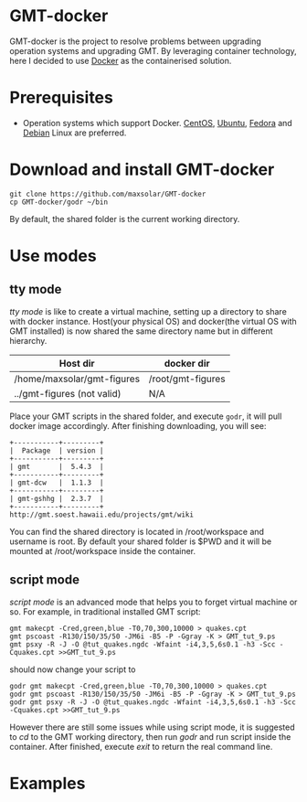 # GMT-docker
GMT-docker is the project to resolve problems between upgrading operation systems and upgrading GMT. By leveraging container technology, here I decided to use [Docker](https://www.docker.com/) as the containerised solution.

# Prerequisites
* Operation systems which support Docker. [CentOS](https://docs.docker.com/install/linux/docker-ce/centos/), [Ubuntu](https://docs.docker.com/install/linux/docker-ce/ubuntu/), [Fedora](https://docs.docker.com/install/linux/docker-ce/fedora/) and [Debian](https://docs.docker.com/install/linux/docker-ce/debian/) Linux are preferred.

# Download and install GMT-docker
```
git clone https://github.com/maxsolar/GMT-docker
cp GMT-docker/godr ~/bin
```
By default, the shared folder is the current working directory.

# Use modes
## tty mode
*tty mode* is like to create a virtual machine, setting up a directory to share with docker instance. Host(your physical OS) and docker(the virtual OS with GMT installed) is now shared the same directory name but in different hierarchy.

| Host dir     | docker dir  |
|--------------|-------------|
| /home/maxsolar/gmt-figures|/root/gmt-figures|
| ../gmt-figures (not valid)| N/A |

Place your GMT scripts in the shared folder, and execute `godr`, it will pull docker image accordingly. After finishing downloading, you will see:
```
+-----------+---------+
|  Package  | version |
+-----------+---------+
| gmt       |  5.4.3  |
+-----------+---------+
| gmt-dcw   |  1.1.3  |    
+-----------+---------+
| gmt-gshhg |  2.3.7  |
+-----------+---------+
http://gmt.soest.hawaii.edu/projects/gmt/wiki
```

You can find the shared directory is located in /root/workspace and username is root. By default your shared folder is $PWD and it will be mounted at /root/workspace inside the container.



## script mode
*script mode* is an advanced mode that helps you to forget virtual machine or so. For example, in traditional installed GMT script:
```
gmt makecpt -Cred,green,blue -T0,70,300,10000 > quakes.cpt
gmt pscoast -R130/150/35/50 -JM6i -B5 -P -Ggray -K > GMT_tut_9.ps
gmt psxy -R -J -O @tut_quakes.ngdc -Wfaint -i4,3,5,6s0.1 -h3 -Scc -Cquakes.cpt >>GMT_tut_9.ps
```
should now change your script to

```
godr gmt makecpt -Cred,green,blue -T0,70,300,10000 > quakes.cpt
godr gmt pscoast -R130/150/35/50 -JM6i -B5 -P -Ggray -K > GMT_tut_9.ps
godr gmt psxy -R -J -O @tut_quakes.ngdc -Wfaint -i4,3,5,6s0.1 -h3 -Scc -Cquakes.cpt >>GMT_tut_9.ps
```
However there are still some issues while using script mode, it is suggested to *cd* to the GMT working directory, then run *godr* and run script inside the container. After finished, execute *exit* to return the real command line.

# Examples
